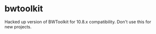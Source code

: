 bwtoolkit
=========

Hacked up version of BWToolkit for 10.8.x compatibility. Don't use this for new projects.